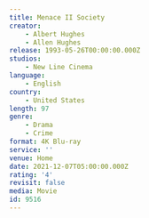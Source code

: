```yaml
---
title: Menace II Society
creator:
    - Albert Hughes
    - Allen Hughes
release: 1993-05-26T00:00:00.000Z
studios:
    - New Line Cinema
language:
    - English
country:
    - United States
length: 97
genre:
    - Drama
    - Crime
format: 4K Blu-ray
service: ''
venue: Home
date: 2021-12-07T05:00:00.000Z
rating: '4'
revisit: false
media: Movie
id: 9516
---
```



